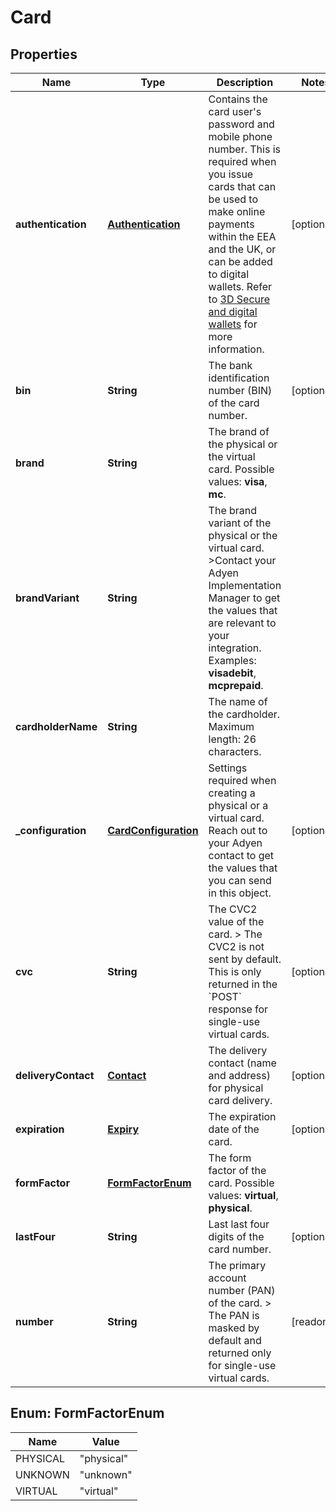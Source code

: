 

# Card


## Properties

| Name | Type | Description | Notes |
|------------ | ------------- | ------------- | -------------|
|**authentication** | [**Authentication**](Authentication.md) | Contains the card user&#39;s password and mobile phone number. This is required when you issue cards that can be used to make online payments within the EEA and the UK, or can be added to digital wallets. Refer to [3D Secure and digital wallets](https://docs.adyen.com/issuing/3d-secure-and-wallets) for more information. |  [optional] |
|**bin** | **String** | The bank identification number (BIN) of the card number. |  [optional] |
|**brand** | **String** | The brand of the physical or the virtual card. Possible values: **visa**, **mc**. |  |
|**brandVariant** | **String** | The brand variant of the physical or the virtual card. &gt;Contact your Adyen Implementation Manager to get the values that are relevant to your integration. Examples: **visadebit**, **mcprepaid**. |  |
|**cardholderName** | **String** | The name of the cardholder.  Maximum length: 26 characters. |  |
|**_configuration** | [**CardConfiguration**](CardConfiguration.md) | Settings required when creating a physical or a virtual card.   Reach out to your Adyen contact to get the values that you can send in this object. |  [optional] |
|**cvc** | **String** | The CVC2 value of the card. &gt; The CVC2 is not sent by default. This is only returned in the &#x60;POST&#x60; response for single-use virtual cards. |  [optional] |
|**deliveryContact** | [**Contact**](Contact.md) | The delivery contact (name and address) for physical card delivery. |  [optional] |
|**expiration** | [**Expiry**](Expiry.md) | The expiration date of the card. |  [optional] |
|**formFactor** | [**FormFactorEnum**](#FormFactorEnum) | The form factor of the card. Possible values: **virtual**, **physical**. |  |
|**lastFour** | **String** | Last last four digits of the card number. |  [optional] |
|**number** | **String** | The primary account number (PAN) of the card. &gt; The PAN is masked by default and returned only for single-use virtual cards. |  [readonly] |



## Enum: FormFactorEnum

| Name | Value |
|---- | -----|
| PHYSICAL | &quot;physical&quot; |
| UNKNOWN | &quot;unknown&quot; |
| VIRTUAL | &quot;virtual&quot; |



